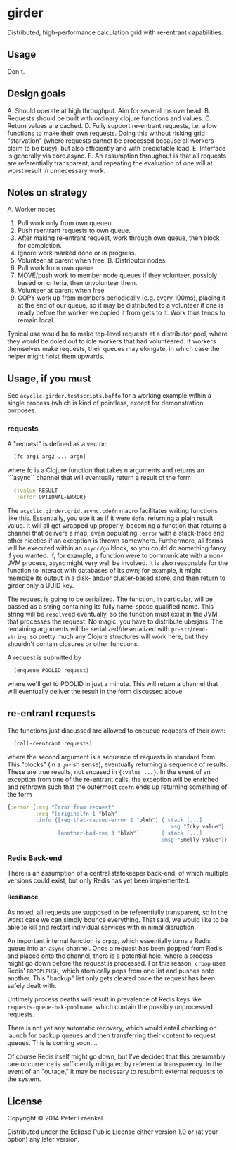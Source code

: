 # girder

Distributed, high-performance calculation grid with re-entrant capabilities.

## Usage

Don't.

## Design goals

A. Should operate at high throughput.  Aim for several ms overhead.
B. Requests should be built with ordinary clojure functions and values.
C. Return values are cached.
D. Fully support re-entrant requests, i.e. allow functions to make their own requests.  Doing this
   without risking grid "starvation" (where requests cannot be processed because all workers claim to be
   busy), but also efficiently and with predictable load.
E. Interface is generally via core.async.
F. An assumption throughout is that all requests are referentially transparent, and repeating the
   evaluation of one will at worst result in unnecessary work.

## Notes on strategy

A. Worker nodes
   1. Pull work only from own queueu.
   2. Push reentrant requests to own queue.
   3. After making re-entrant request, work through own queue, then block for completion.
   4. Ignore work marked done or in progress.
   5. Volunteer at parent when free.
 B. Distributor nodes
   1. Pull work from own queue
   2. MOVE/push work to member node queues if they volunteer, possibly based on criteria, then unvolunteer them.
   3. Volunteer at parent when free
   4. COPY work up from members periodically (e.g. every 100ms), placing it at the end of our queue,
      so it may be distributed to a volunteer if one is ready before
      the worker we copied it from gets to it.  Work thus tends to remain local.

Typical use would be to make top-level requests at a distributor pool, where they would be doled out to
idle workers that had volunteered.  If workers themselves make requests, their queues may elongate, in which
case the helper might hoist them upwards.

## Usage, if you must

See ```acyclic.girder.testscripts.boffo``` for a working example within a single process (which is kind of
pointless, except for demonstration purposes.

### requests

A "request" is defined as a vector:
~~~.clj
  [fc arg1 arg2 ... argn]
~~~
where fc is a Clojure function that takes n arguments and returns an ```async`` channel that will eventually
return a result of the form

~~~.clj
  {:value RESULT
   :error OPTIONAL-ERROR}
~~~

The ```acyclic.girder.grid.async.cdefn``` macro facilitates writing
functions like this.  Essentially, you use it as if it were
```defn```, returning a plain result value.  It will all get wrapped
up properly, becoming a function that returns a channel that delivers
a map, even populating ```:error``` with a stack-trace and other
niceties if an exception is thrown somewhere.  Furthermore, all forms
will be executed within an ```async/go``` block, so you could do
something fancy if you wanted.  If, for example, a function were to
communicate with a non-JVM process, ```async``` might very well be
involved.  It is also reasonable for the function to interact with
databases of its own; for example, it might memoize its output in a
disk- and/or cluster-based store, and then return to girder only a UUID key.

The request is going to be serialized.  The function, in particular,
will be passed as a string containing its fully name-space qualified
name.  This string will be ```resolve```ed eventually, so the function
must exist in the JVM that processes the request.  No magic: you have
to distribute uberjars.  The remaining arguments will be
serialized/deserialized with ```pr-str```/```read-string```, so pretty
much any Clojure structures will work here, but they shouldn't contain
closures or other functions.

A request is submitted by
~~~.clj
  (enqueue POOLID request)
~~~
where we'll get to POOLID in just a minute.  This will return a channel that will eventually deliver the result in
the form discussed above.

## re-entrant requests

The functions just discussed are allowed to enqueue requests of their own:
~~~.clj
  (call-reentrant requests)
~~~
where the second argument is a sequence of requests in standard form.  This
"blocks" (in a ```go```-ish sense), eventually returning a sequence of results.
These are true results, not encased in ```{:value ...}```.  In the event of
an exception from one of the re-entrant calls, the exception will be enriched
and rethrown such that the outermost ```cdefn``` ends up returning something of the form
~~~.clj
{:error {:msg "Error from request"
         :req "[originalfn 1 "blah"]
		 :info {[req-that-caused-error 2 "bleh"] {:stack [...]
		                                           :msg "Icky value"}
	            [another-bad-req 3 "blah"]       {:stack [...]
		                                         :msg "Smelly value"}}}}
~~~												 



### Redis Back-end

There is an assumption of a central statekeeper back-end, of which
multiple versions could exist, but only Redis has yet been
implemented.

#### Resiliance

As noted, all requests are supposed to be referentially transparent,
so in the worst case we can simply bounce everything.  That said, we
would like to be able to kill and restart individual services with
minimal disruption.

An important internal function is ```crpop```, which essentially turns
a Redis queue into an ```async``` channel.  Once a request has been popped
from Redis and placed onto the channel, there is a potential hole, where
a process might go down before the request is processed.  For this reason,
```crpop``` uses Redis' ```BRPOPLPUSH```, which atomically pops from one
list and pushes onto another.  This "backup" list only gets cleared once
the request has been safely dealt with.

Untimely process deaths will result in prevalence of Redis keys like
```requests-queue-bak-poolname```, which contain the possibly unprocessed
requests.

There is not yet any automatic recovery, which would entail checking on
launch for backup queues and then transferring their content to request
queues.  This is coming soon....

Of course Redis itself might go down, but I've decided that this
presumably rare occurrence is sufficiently mitigated by referential
transparency.  In the event of an "outage," it may be necessary to resubmit
external requests to the system.

## License

Copyright © 2014 Peter Fraenkel

Distributed under the Eclipse Public License either version 1.0 or (at
your option) any later version.
